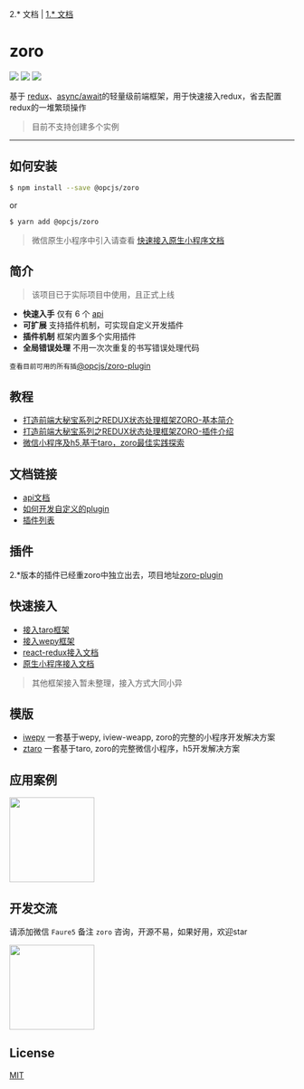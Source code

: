 2.* 文档 | [1.* 文档](https://github.com/FaureWu/zoro/blob/master/README-V1.md)

# zoro

[![](https://img.shields.io/npm/v/@opcjs/zoro.svg?style=flat-square)](https://npmjs.org/package/@opcjs/zoro)
[![](https://img.shields.io/npm/dt/@opcjs/zoro.svg?style=flat-square)](https://npmjs.org/package/@opcjs/zoro)
[![](https://img.shields.io/npm/l/@opcjs/zoro.svg?style=flat-square)](https://npmjs.org/package/@opcjs/zoro)

基于 [redux](https://github.com/reactjs/redux)、[async/await](https://developer.mozilla.org/en-US/docs/Web/JavaScript/Reference/Statements/async_function)的轻量级前端框架，用于快速接入redux，省去配置redux的一堆繁琐操作

> 目前不支持创建多个实例

---

## 如何安装
```bash
$ npm install --save @opcjs/zoro
```

or

```bash
$ yarn add @opcjs/zoro
```

> 微信原生小程序中引入请查看 [快速接入原生小程序文档](https://github.com/FaureWu/zoro/blob/master/doc/V2/WEAPP.md)

## 简介

> 该项目已于实际项目中使用，且正式上线

* **快速入手** 仅有 6 个 [api](https://github.com/FaureWu/zoro/blob/master/doc/V2/API.md)
* **可扩展** 支持插件机制，可实现自定义开发插件
* **插件机制** 框架内置多个实用插件
* **全局错误处理** 不用一次次重复的书写错误处理代码

`查看目前可用的所有插`[@opcjs/zoro-plugin](https://github.com/FaureWu/zoro-plugin)

## 教程

* [打造前端大秘宝系列之REDUX状态处理框架ZORO-基本简介](https://www.jianshu.com/p/19f852252500)
* [打造前端大秘宝系列之REDUX状态处理框架ZORO-插件介绍](https://www.jianshu.com/p/d262c2920537)
* [微信小程序及h5,基于taro，zoro最佳实践探索](https://www.jianshu.com/p/7c27dbbc080f)

## 文档链接

* [api文档](https://github.com/FaureWu/zoro/blob/master/doc/V2/API.md)
* [如何开发自定义的plugin](https://github.com/FaureWu/zoro/blob/master/doc/V2/PLUGIN.md)
* [插件列表](https://github.com/FaureWu/zoro-plugin)

## 插件
2.*版本的插件已经重zoro中独立出去，项目地址[zoro-plugin](https://github.com/FaureWu/zoro-plugin)

## 快速接入

* [接入taro框架](https://github.com/FaureWu/zoro/blob/master/doc/V2/TARO.md)
* [接入wepy框架](https://github.com/FaureWu/zoro/blob/master/doc/V2/WEPY.md)
* [react-redux接入文档](https://github.com/FaureWu/zoro/blob/master/doc/V2/REACT_REDUX.md)
* [原生小程序接入文档](https://github.com/FaureWu/zoro/blob/master/doc/V2/WEAPP.md)

> 其他框架接入暂未整理，接入方式大同小异

## 模版

* [iwepy](https://github.com/FaureWu/iwepy) 一套基于wepy, iview-weapp, zoro的完整的小程序开发解决方案
* [ztaro](https://github.com/FaureWu/ztaro) 一套基于taro, zoro的完整微信小程序，h5开发解决方案

## 应用案例

<img src="https://img.baobeicang.com/user_upload/rc-upload-1539741270100-2.jpeg" width="150" />

## 开发交流

请添加微信 `Faure5` 备注 `zoro` 咨询，开源不易，如果好用，欢迎star

<img src="https://img.baobeicang.com/user_upload/rc-upload-1539676937885-2.jpeg" width="150" />

## License

[MIT](https://tldrlegal.com/license/mit-license)
